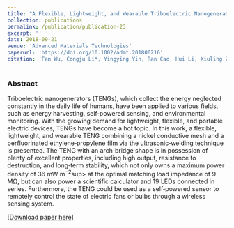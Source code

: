 ```yaml
---
title: "A Flexible, Lightweight, and Wearable Triboelectric Nanogenerator for Energy Harvesting and Self‐Powered Sensing"
collection: publications
permalink: /publication/publication-23
excerpt: ''
date: 2018-09-21
venue: 'Advanced Materials Technologies'
paperurl: 'https://doi.org/10.1002/admt.201800216'
citation: 'Fan Wu, Congju Li*, Yingying Yin, Ran Cao, Hui Li, Xiuling Zhang, Shuyu Zhao,  Jiaona Wang, Bin Wang, Yi Xing,<b> Xinyu Du*</b>, "A Flexible, Lightweight, and Wearable Triboelectric Nanogenerator for Energy Harvesting and Self‐Powered Sensing", <b><i>Advanced Materials Technologies</i></b>'
---
```

### Abstract

Triboelectric nanogenerators (TENGs), which collect the energy neglected constantly in the daily life of humans, have been applied to various fields, such as energy harvesting, self‐powered sensing, and environmental monitoring. With the growing demand for lightweight, flexible, and portable electric devices, TENGs have become a hot topic. In this work, a flexible, lightweight, and wearable TENG combining a nickel conductive mesh and a perfluorinated ethylene‐propylene film via the ultrasonic‐welding technique is presented. The TENG with an arch‐bridge shape is in possession of plenty of excellent properties, including high output, resistance to destruction, and long‐term stability, which not only owns a maximum power density of 36 mW m<sup>−2</sup>sup> at the optimal matching load impedance of 9 MΩ, but can also power a scientific calculator and 19 LEDs connected in series. Furthermore, the TENG could be used as a self‐powered sensor to remotely control the state of electric fans or bulbs through a wireless sensing system.

 [[Download paper here]](https://doi.org/10.1002/admt.201800216)